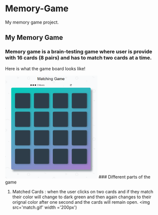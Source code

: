 # Memory-Game
My memory game project.
## My Memory Game
### Memory game is a brain-testing game where user is provide with 16 cards (8 pairs) and has to match two cards at a time.

Here is what the game board looks like!

<img src="Captures.png" width="300px">
### Different parts of the game

1. Matched Cards : when the user clicks on two cards and if they match their color will change to dark green and then again changes to their orignal color after one second and the cards will remain open.
<img src='match.gif' width ='200px')



 
